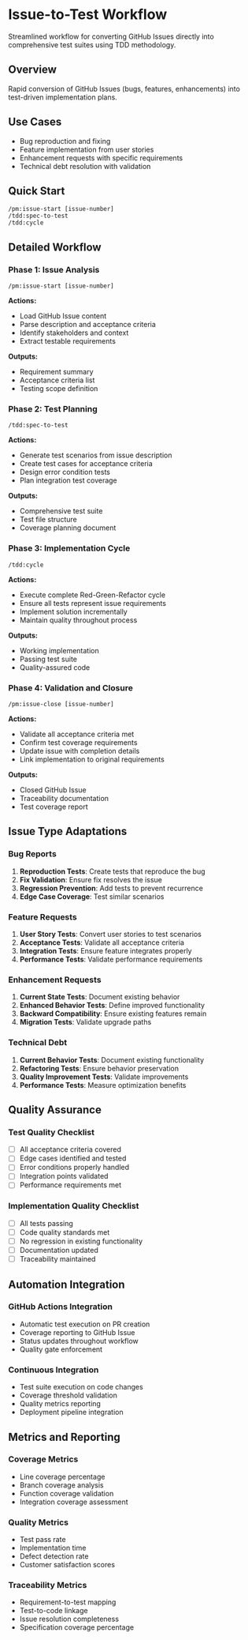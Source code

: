 # Issue-to-Test Workflow

Streamlined workflow for converting GitHub Issues directly into comprehensive test suites using TDD methodology.

## Overview
Rapid conversion of GitHub Issues (bugs, features, enhancements) into test-driven implementation plans.

## Use Cases
- Bug reproduction and fixing
- Feature implementation from user stories
- Enhancement requests with specific requirements
- Technical debt resolution with validation

## Quick Start
```
/pm:issue-start [issue-number]
/tdd:spec-to-test
/tdd:cycle
```

## Detailed Workflow

### Phase 1: Issue Analysis
```
/pm:issue-start [issue-number]
```
**Actions:**
- Load GitHub Issue content
- Parse description and acceptance criteria
- Identify stakeholders and context
- Extract testable requirements

**Outputs:**
- Requirement summary
- Acceptance criteria list
- Testing scope definition

### Phase 2: Test Planning
```
/tdd:spec-to-test
```
**Actions:**
- Generate test scenarios from issue description
- Create test cases for acceptance criteria
- Design error condition tests
- Plan integration test coverage

**Outputs:**
- Comprehensive test suite
- Test file structure
- Coverage planning document

### Phase 3: Implementation Cycle
```
/tdd:cycle
```
**Actions:**
- Execute complete Red-Green-Refactor cycle
- Ensure all tests represent issue requirements
- Implement solution incrementally
- Maintain quality throughout process

**Outputs:**
- Working implementation
- Passing test suite
- Quality-assured code

### Phase 4: Validation and Closure
```
/pm:issue-close [issue-number]
```
**Actions:**
- Validate all acceptance criteria met
- Confirm test coverage requirements
- Update issue with completion details
- Link implementation to original requirements

**Outputs:**
- Closed GitHub Issue
- Traceability documentation
- Test coverage report

## Issue Type Adaptations

### Bug Reports
1. **Reproduction Tests**: Create tests that reproduce the bug
2. **Fix Validation**: Ensure fix resolves the issue
3. **Regression Prevention**: Add tests to prevent recurrence
4. **Edge Case Coverage**: Test similar scenarios

### Feature Requests
1. **User Story Tests**: Convert user stories to test scenarios
2. **Acceptance Tests**: Validate all acceptance criteria
3. **Integration Tests**: Ensure feature integrates properly
4. **Performance Tests**: Validate performance requirements

### Enhancement Requests
1. **Current State Tests**: Document existing behavior
2. **Enhanced Behavior Tests**: Define improved functionality
3. **Backward Compatibility**: Ensure existing features remain
4. **Migration Tests**: Validate upgrade paths

### Technical Debt
1. **Current Behavior Tests**: Document existing functionality
2. **Refactoring Tests**: Ensure behavior preservation
3. **Quality Improvement Tests**: Validate improvements
4. **Performance Tests**: Measure optimization benefits

## Quality Assurance

### Test Quality Checklist
- [ ] All acceptance criteria covered
- [ ] Edge cases identified and tested
- [ ] Error conditions properly handled
- [ ] Integration points validated
- [ ] Performance requirements met

### Implementation Quality Checklist
- [ ] All tests passing
- [ ] Code quality standards met
- [ ] No regression in existing functionality
- [ ] Documentation updated
- [ ] Traceability maintained

## Automation Integration

### GitHub Actions Integration
- Automatic test execution on PR creation
- Coverage reporting to GitHub Issue
- Status updates throughout workflow
- Quality gate enforcement

### Continuous Integration
- Test suite execution on code changes
- Coverage threshold validation
- Quality metrics reporting
- Deployment pipeline integration

## Metrics and Reporting

### Coverage Metrics
- Line coverage percentage
- Branch coverage analysis
- Function coverage validation
- Integration coverage assessment

### Quality Metrics
- Test pass rate
- Implementation time
- Defect detection rate
- Customer satisfaction scores

### Traceability Metrics
- Requirement-to-test mapping
- Test-to-code linkage
- Issue resolution completeness
- Specification coverage percentage